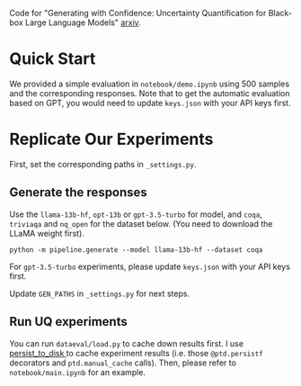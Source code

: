 
Code for "Generating with Confidence: Uncertainty Quantification for Black-box Large Language Models" [arxiv](https://arxiv.org/abs/2305.19187).

# Quick Start
We provided a simple evaluation in `notebook/demo.ipynb` using 500 samples and the corresponding responses.
Note that to get the automatic evaluation based on GPT, you would need to update `keys.json` with your API keys first.

# Replicate Our Experiments
First, set the corresponding paths in `_settings.py`.

## Generate the responses
Use the `llama-13b-hf`, `opt-13b` or `gpt-3.5-turbo` for model, and `coqa`, `triviaqa` and `nq_open` for the dataset  below. (You need to download the LLaMA weight first).
```
python -m pipeline.generate --model llama-13b-hf --dataset coqa
```
For `gpt-3.5-turbo` experiments, please update `keys.json` with your API keys first.

Update `GEN_PATHS` in `_settings.py` for next steps.

## Run UQ experiments
You can run `dataeval/load.py` to cache down results first.
I use [persist_to_disk ](https://pypi.org/project/persist-to-disk/) to cache experiment results (i.e. those `@ptd.persistf` decorators and `ptd.manual_cache` calls).
Then, please refer to `notebook/main.ipynb` for an example.
